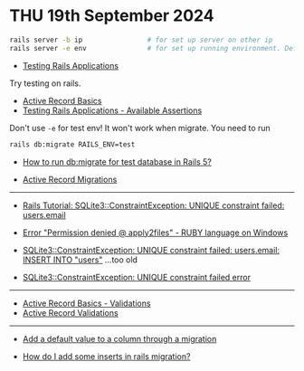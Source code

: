 # THU 19th September 2024

```bash
rails server -b ip                # for set up server on other ip
rails server -e env               # for set up running environment. Default is development. Available environments by default are 'development', 'production', and 'test', which can find at /config/environments. You can create more env.
```

- [Testing Rails Applications](https://guides.rubyonrails.org/testing.html)

Try testing on rails.

- [Active Record Basics](https://guides.rubyonrails.org/active_record_basics.html)
- [Testing Rails Applications - Available Assertions](https://guides.rubyonrails.org/testing.html#available-assertions)

Don't use `-e` for test env! It won't work when migrate. You need to run

```bash
rails db:migrate RAILS_ENV=test
```

- [How to run db:migrate for test database in Rails 5?](https://stackoverflow.com/questions/39477047/how-to-run-dbmigrate-for-test-database-in-rails-5)

- [Active Record Migrations](https://guides.rubyonrails.org/active_record_migrations.html)

---

- [Rails Tutorial: SQLite3::ConstraintException: UNIQUE constraint failed: users.email](https://stackoverflow.com/questions/31095429/rails-tutorial-sqlite3constraintexception-unique-constraint-failed-users-em )
- [Error "Permission denied @ apply2files" - RUBY language on Windows](https://stackoverflow.com/questions/72771916/error-permission-denied-apply2files-ruby-language-on-windows)

- [SQLite3::ConstraintException: UNIQUE constraint failed: users.email: INSERT INTO "users"](https://stackoverflow.com/questions/46295808/sqlite3constraintexception-unique-constraint-failed-users-email-insert-into) …too old
- [SQLite3::ConstraintException: UNIQUE constraint failed error](https://www.reddit.com/r/rails/comments/m31ekz/sqlite3constraintexception_unique_constraint/)

---

- [Active Record Basics - Validations](https://guides.rubyonrails.org/active_record_basics.html#validations)
- [Active Record Validations](https://guides.rubyonrails.org/active_record_validations.html)

---

- [Add a default value to a column through a migration](https://stackoverflow.com/questions/7098602/add-a-default-value-to-a-column-through-a-migration)

- [How do I add some inserts in rails migration?](https://stackoverflow.com/questions/2667580/how-do-i-add-some-inserts-in-rails-migration)
